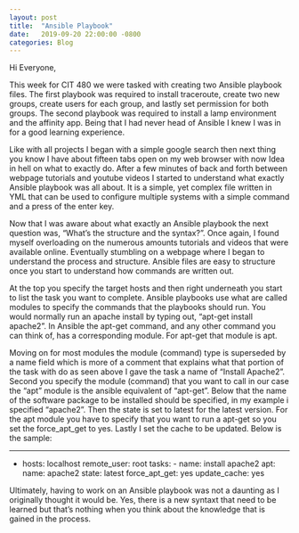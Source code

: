 ```yaml
---
layout: post
title:  "Ansible Playbook"
date:   2019-09-20 22:00:00 -0800
categories: Blog
---
```



Hi Everyone,
	
This week for CIT 480 we were tasked with creating two Ansible playbook files. The first playbook was required to install 
traceroute, create two new groups, create users for each group, and lastly set permission for both groups. The second 
playbook was required to install a lamp environment and the affinity app. Being that I had never head of Ansible I knew 
I was in for a good learning experience.
	
  Like with all projects I began with a simple google search then next thing you know I have about fifteen tabs open on 
  my web browser with now Idea in hell on what to exactly do. After a few minutes of back and forth between webpage 
  tutorials and youtube videos I started to understand what exactly Ansible playbook was all about. It is a simple, 
  yet complex file written in YML that can be used to configure multiple systems with a simple command and a press of 
  the enter key. 
	
  Now that I was aware about what exactly an Ansible playbook the next question was, “What’s the structure and the syntax?”. 
  Once again, I found myself overloading on the numerous amounts tutorials and videos that were available online. Eventually 
  stumbling on a webpage where I began to understand the process and structure. Ansible files are easy to structure once you
  start to understand how commands are written out. 
 	
  At the top you specify the target hosts and then right underneath you start to list the task you want to complete. Ansible
  playbooks use what are called modules to specify the commands that the playbooks should run. You would normally run an 
  apache install by typing out, “apt-get install apache2”. In Ansible the apt-get command, and any other command you can 
  think of, has a corresponding module. For apt-get that module is apt.
	
  Moving on for most modules the module (command) type is superseded by a name field which is more of a comment that explains 
  what that portion of the task with do as seen above I gave the task a name of “Install Apache2”. Second you specify the 
  module (command) that you want to call in our case the “apt” module is the ansible equivalent of “apt-get”. Below that the 
  name of the software package to be installed should be specified, in my example i specified “apache2”. Then the state is set
  to latest for the latest version. For the apt module you have to specify that you want to run a apt-get so you set the 
  force_apt_get to yes. Lastly I set the cache to be updated. Below is the sample:
	
---
  - hosts: localhost
    remote_user: root
    tasks:
        - name: install apache2
          apt:
             name: apache2
             state: latest
             force_apt_get: yes
             update_cache: yes
             
Ultimately, having to work on an Ansible playbook was not a daunting as I originally thought it would be. Yes, there is a new 
syntaxt that need to be learned but that’s nothing when you think about the knowledge that is gained in the process.



